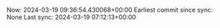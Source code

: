Now: 2024-03-19 09:36:54.430068+00:00 Earliest commit since sync: None Last sync: 2024-03-19 07:12:13+00:00
